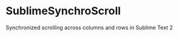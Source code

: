 SublimeSynchroScroll
====================

Synchronized scrolling across columns and rows in Sublime Text 2